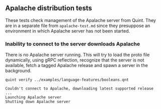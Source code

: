 ## Apalache distribution tests

<!-- !test program
bash -
-->

These tests check management of the Apalache server from Quint.
They are in a separate file from `apalache-test.md` since they presuppose an
environment in which Apalache server has not been started.

### Inability to connect to the server downloads Apalache

There is no Apalache server running. This will try to load the proto file
dynamically, using gRPC reflection, recognize that the server is not available,
fetch a tagged Apalache release and spawn a server in the background.


<!-- !test in server not running -->
```
quint verify ../examples/language-features/booleans.qnt
```

<!-- !test out server not running -->
```
Couldn't connect to Apalache, downloading latest supported release
...
Launching Apalache server
Shutting down Apalache server
```
